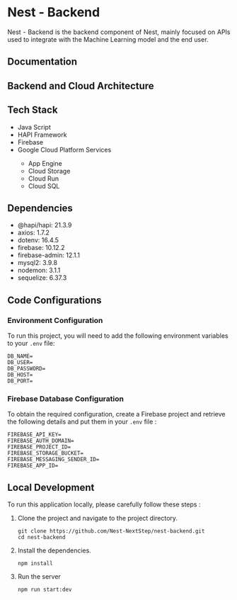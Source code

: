 # Nest - Backend
<p align="justify">
Nest - Backend is the backend component of Nest, mainly focused on APIs used to integrate with the Machine Learning model and the end user.
<p/>

## Documentation

## Backend and Cloud Architecture

## Tech Stack

<ul>
  <li>Java Script</li>
  <li>HAPI Framework</li>
  <li>Firebase</li>
  <li>Google Cloud Platform Services</li>
  <ul>
    <li>App Engine</li>
    <li>Cloud Storage</li>
    <li>Cloud Run</li>
    <li>Cloud SQL</li>
  </ul>
</ul>

## Dependencies

<ul>
  <li>@hapi/hapi: 21.3.9</li>
  <li>axios: 1.7.2</li>
  <li>dotenv: 16.4.5</li>
  <li>firebase: 10.12.2</li>
  <li>firebase-admin: 12.1.1</li>
  <li>mysql2: 3.9.8</li>
  <li>nodemon: 3.1.1</li>
  <li>sequelize: 6.37.3</li>
</ul>

## Code Configurations

### Environment Configuration
To run this project, you will need to add the following environment variables to your  ``` .env ``` file:
```
DB_NAME=
DB_USER=
DB_PASSWORD=
DB_HOST=
DB_PORT=
```

### Firebase Database Configuration
To obtain the required configuration, create a Firebase project and retrieve the following details and put them in your ``` .env ``` file :
``` 
FIREBASE_API_KEY=
FIREBASE_AUTH_DOMAIN=
FIREBASE_PROJECT_ID=
FIREBASE_STORAGE_BUCKET=
FIREBASE_MESSAGING_SENDER_ID=
FIREBASE_APP_ID=
```

## Local Development
To run this application locally, please carefully follow these steps :
1. Clone the project and navigate to the project directory.
   ```
   git clone https://github.com/Nest-NextStep/nest-backend.git
   cd nest-backend
   ```
3. Install the dependencies.
   ```
   npm install
   ```
5. Run the server
   ```
   npm run start:dev
   ```

##
